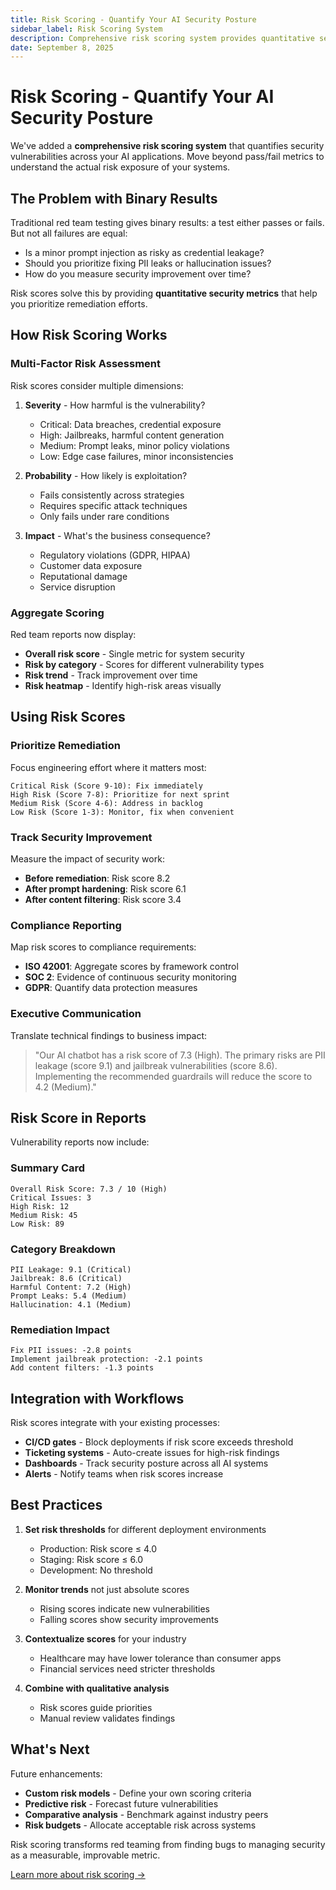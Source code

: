 ```yaml
---
title: Risk Scoring - Quantify Your AI Security Posture
sidebar_label: Risk Scoring System
description: Comprehensive risk scoring system provides quantitative security assessment for AI applications
date: September 8, 2025
---
```


# Risk Scoring - Quantify Your AI Security Posture

We've added a **comprehensive risk scoring system** that quantifies security vulnerabilities across your AI applications. Move beyond pass/fail metrics to understand the actual risk exposure of your systems.

## The Problem with Binary Results

Traditional red team testing gives binary results: a test either passes or fails. But not all failures are equal:

- Is a minor prompt injection as risky as credential leakage?
- Should you prioritize fixing PII leaks or hallucination issues?
- How do you measure security improvement over time?

Risk scores solve this by providing **quantitative security metrics** that help you prioritize remediation efforts.

## How Risk Scoring Works

### Multi-Factor Risk Assessment

Risk scores consider multiple dimensions:

1. **Severity** - How harmful is the vulnerability?
   - Critical: Data breaches, credential exposure
   - High: Jailbreaks, harmful content generation
   - Medium: Prompt leaks, minor policy violations
   - Low: Edge case failures, minor inconsistencies

2. **Probability** - How likely is exploitation?
   - Fails consistently across strategies
   - Requires specific attack techniques
   - Only fails under rare conditions

3. **Impact** - What's the business consequence?
   - Regulatory violations (GDPR, HIPAA)
   - Customer data exposure
   - Reputational damage
   - Service disruption

### Aggregate Scoring

Red team reports now display:

- **Overall risk score** - Single metric for system security
- **Risk by category** - Scores for different vulnerability types
- **Risk trend** - Track improvement over time
- **Risk heatmap** - Identify high-risk areas visually

## Using Risk Scores

### Prioritize Remediation

Focus engineering effort where it matters most:

```
Critical Risk (Score 9-10): Fix immediately
High Risk (Score 7-8): Prioritize for next sprint
Medium Risk (Score 4-6): Address in backlog
Low Risk (Score 1-3): Monitor, fix when convenient
```

### Track Security Improvement

Measure the impact of security work:

- **Before remediation**: Risk score 8.2
- **After prompt hardening**: Risk score 6.1
- **After content filtering**: Risk score 3.4

### Compliance Reporting

Map risk scores to compliance requirements:

- **ISO 42001**: Aggregate scores by framework control
- **SOC 2**: Evidence of continuous security monitoring
- **GDPR**: Quantify data protection measures

### Executive Communication

Translate technical findings to business impact:

> "Our AI chatbot has a risk score of 7.3 (High). The primary risks are PII leakage (score 9.1) and jailbreak vulnerabilities (score 8.6). Implementing the recommended guardrails will reduce the score to 4.2 (Medium)."

## Risk Score in Reports

Vulnerability reports now include:

### Summary Card
```
Overall Risk Score: 7.3 / 10 (High)
Critical Issues: 3
High Risk: 12
Medium Risk: 45
Low Risk: 89
```

### Category Breakdown
```
PII Leakage: 9.1 (Critical)
Jailbreak: 8.6 (Critical)
Harmful Content: 7.2 (High)
Prompt Leaks: 5.4 (Medium)
Hallucination: 4.1 (Medium)
```

### Remediation Impact
```
Fix PII issues: -2.8 points
Implement jailbreak protection: -2.1 points
Add content filters: -1.3 points
```

## Integration with Workflows

Risk scores integrate with your existing processes:

- **CI/CD gates** - Block deployments if risk score exceeds threshold
- **Ticketing systems** - Auto-create issues for high-risk findings
- **Dashboards** - Track security posture across all AI systems
- **Alerts** - Notify teams when risk scores increase

## Best Practices

1. **Set risk thresholds** for different deployment environments
   - Production: Risk score ≤ 4.0
   - Staging: Risk score ≤ 6.0
   - Development: No threshold

2. **Monitor trends** not just absolute scores
   - Rising scores indicate new vulnerabilities
   - Falling scores show security improvements

3. **Contextualize scores** for your industry
   - Healthcare may have lower tolerance than consumer apps
   - Financial services need stricter thresholds

4. **Combine with qualitative analysis**
   - Risk scores guide priorities
   - Manual review validates findings

## What's Next

Future enhancements:
- **Custom risk models** - Define your own scoring criteria
- **Predictive risk** - Forecast future vulnerabilities
- **Comparative analysis** - Benchmark against industry peers
- **Risk budgets** - Allocate acceptable risk across systems

Risk scoring transforms red teaming from finding bugs to managing security as a measurable, improvable metric.

[Learn more about risk scoring →](/docs/red-team/)
